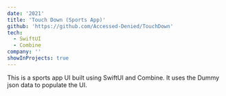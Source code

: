 ```yaml
---
date: '2021'
title: 'Touch Down (Sports App)'
github: 'https://github.com/Accessed-Denied/TouchDown'
tech:
  - SwiftUI
  - Combine
company: ''
showInProjects: true
---
```


This is a sports app UI built using SwiftUI and Combine. It uses the Dummy json data to populate the UI.